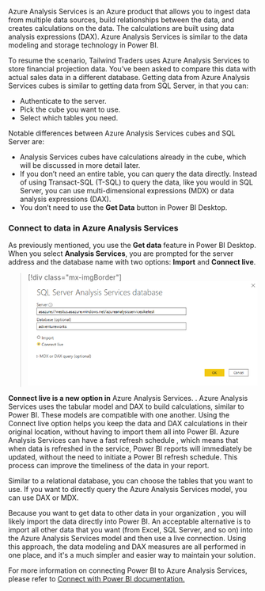 Azure Analysis Services is an Azure product that allows you to ingest data from multiple data sources, build relationships between the data, and creates calculations on the data. The calculations are built using data analysis expressions (DAX). Azure Analysis Services is similar to the data modeling and storage technology in Power BI. 
 
To resume the scenario, Tailwind Traders uses Azure Analysis Services to store financial projection data. You’ve been asked to compare this data with actual sales data in a different database. Getting data from Azure Analysis Services cubes is similar to getting data from SQL Server, in that you can:

- Authenticate to the server.
- Pick the cube you want to use.
- Select which tables you need. 
 
Notable differences between Azure Analysis Services cubes and SQL Server are:

- Analysis Services cubes have calculations already in the cube, which will be discussed in more detail later.
- If you don’t need an entire table, you can query the data directly. Instead of using Transact-SQL (T-SQL) to query the data, like you would in SQL Server, you can use multi-dimensional expressions (MDX) or data analysis expressions (DAX). 
- You don’t need to use the **Get Data** button in Power BI Desktop.
 


### Connect to data in Azure Analysis Services  

As previously mentioned, you use the **Get data** feature in Power BI Desktop. When you select **Analysis Services**, you are prompted for the server address and the database name with two options: **Import** and **Connect live**.

> [!div class="mx-imgBorder"]
> [![Azure Analysis Services server and database](../media/7-analysis-services-connection-ss.png)](../media/7-analysis-services-connection-ss.png#lightbox)

**Connect live is a new option in** Azure Analysis Services. . Azure Analysis Services uses the tabular model and DAX to build calculations, similar to Power BI. These models are compatible with one another. Using the Connect live option helps you keep the data and DAX calculations in their original location, without having to import them all into Power BI. Azure Analysis Services can have a fast refresh schedule , which means that when data is refreshed in the service, Power BI reports will immediately be updated, without the need to initiate a Power BI refresh schedule. This process can improve the timeliness of the data in your report. 
 
Similar to a relational database, you can choose the tables that you want to use. If you want to directly query the Azure Analysis Services model, you can use DAX or MDX. 
 
Because you want to get data to other data in your organization , you will likely import the data directly into Power BI. An acceptable alternative is to import all other data that you want (from Excel, SQL Server, and so on) into the Azure Analysis Services model and then use a live connection. Using this approach, the data modeling and DAX measures are all performed in one place, and it's a much simpler and easier way to maintain your solution.

For more information on connecting Power BI to Azure Analysis Services,
please refer to [Connect with Power BI documentation.](https://docs.microsoft.com/azure/analysis-services/analysis-services-connect-pbi/?azure-portal=true) 

